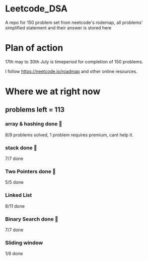 # Leetcode_DSA
A repo for 150 problem set from neetcode's rodemap, all problems' simplified statement and their answer is stored here

# Plan of action
17th may to 30th July is timeperiod for completion of 150 problems.

I follow https://neetcode.io/roadmap and other online resources.

# Where we at right now 
## problems left = 113
### array & hashing done 🥳
8/9 problems solved, 1 problem requires premium, cant help it.  
### stack done 🥳
7/7  done  
### Two Pointers done 🥳
5/5  done  
### Linked List
8/11  done
### Binary Search done 🥳
7/7  done
### Sliding window
1/6 done